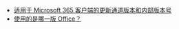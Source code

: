 - [适用于 Microsoft 365 客户端的更新通道版本和内部版本号](/officeupdates/update-history-office365-proplus-by-date)
- [使用的是哪一版 Office？](https://support.office.com/article/about-office-what-version-of-office-am-i-using-932788b8-a3ce-44bf-bb09-e334518b8b19)